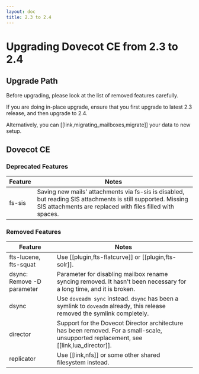 ```yaml
---
layout: doc
title: 2.3 to 2.4
---
```


# Upgrading Dovecot CE from 2.3 to 2.4

## Upgrade Path

Before upgrading, please look at the list of removed features carefully.

If you are doing in-place upgrade, ensure that you first upgrade to latest
2.3 release, and then upgrade to 2.4.

Alternatively, you can [[link,migrating_mailboxes,migrate]] your data to new
setup.

## Dovecot CE

### Deprecated Features

| Feature | Notes |
| ------- | ----- |
| fs-sis | Saving new mails' attachments via fs-sis is disabled, but reading SIS attachments is still supported. Missing SIS attachments are replaced with files filled with spaces. |

### Removed Features

| Feature | Notes |
| ------- | ----- |
| fts-lucene, fts-squat | Use [[plugin,fts-flatcurve]] or [[plugin,fts-solr]]. |
| dsync: Remove -D parameter | Parameter for disabling mailbox rename syncing removed. It hasn't been necessary for a long time, and it is broken. |
| dsync | Use `doveadm sync` instead. `dsync` has been a symlink to `doveadm` already, this release removed the symlink completely. |
| director | Support for the Dovecot Director architecture has been removed. For a small-scale, unsupported replacement, see [[link,lua_director]]. |
| replicator | Use [[link,nfs]] or some other shared filesystem instead. |

<!-- @include: include/2.3-to-2.4.inc -->
